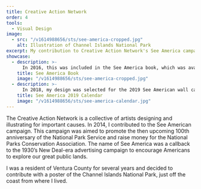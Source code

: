 ```yaml
---
title: Creative Action Network
order: 4
tools:
  - Visual Design
image: 
  - src: "/v1614988656/sts/see-america-cropped.jpg"
    alt: Illustration of Channel Islands National Park
excerpt: My contribution to Creative Action Network's See America campaign.
showcase:
  - description: >-
      In 2016, this was included in the See America book, which was available in National Park gift shops across the country. 
    title: See America Book
    image: "/v1614988656/sts/see-america-cropped.jpg"
  - description: >-
      In 2018, my design was selected for the 2019 See American wall calendar.
    title: See America 2019 Calendar
    image: "/v1614988656/sts/see-america-calendar.jpg"
---
```

The Creative Action Network is a collective of artists designing and illustrating for important causes. In 2014, I contributed to the See American campaign. This campaign was aimed to promote the then upcoming 100th anniversary of the National Park Service and raise money for the National Parks Conservation Association. The name of See America was a callback to the 1930’s New Deal-era advertising campaign to encourage Americans to explore our great public lands.

I was a resident of Ventura County for several years and decided to contribute with a poster of the Channel Islands National Park, just off the coast from where I lived.